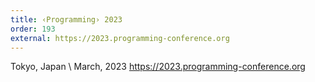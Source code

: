 ```yaml
---
title: ‹Programming› 2023
order: 193
external: https://2023.programming-conference.org
---
```


Tokyo, Japan \\
March, 2023
<https://2023.programming-conference.org>
